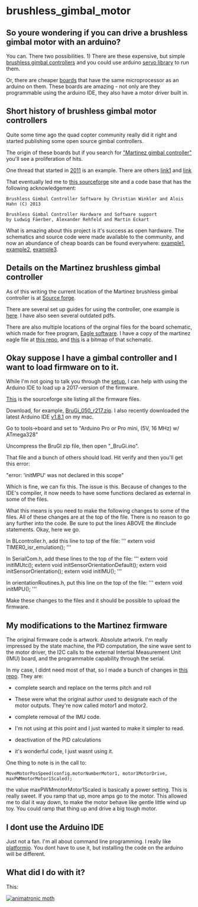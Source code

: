 # brushless_gimbal_motor

## So youre wondering if you can drive a brushless gimbal motor with an arduino?

You can. There two possibilities. 1) There are these expensive, but simple [brushless gimbal controllers](http://www.rovertec.com/products-bgmc.html) and you could use arduino [servo library](https://www.arduino.cc/en/reference/servo) to run them.   

Or, there are cheaper [boards](http://i.imgur.com/IlU6zK8.jpg) that have the same microprocessor as an arduino on them. These boards are amazing - not only are they programmable using the arduino IDE, they also have a motor driver built in.

## Short history of brushless gimbal motor controllers

Quite some time ago the quad copter community really did it right and started publishing some open source gimbal controllers.

The origin of these boards but if you search for ["Martinez gimbal controller"](https://www.google.com/webhp?sourceid=chrome-instant&ion=1&espv=2&ie=UTF-8#q=google.+Martinez+gimbal+controller&*) you'll see a proliferation of hits. 

One thread that started in [2011](https://www.rcgroups.com/forums/showthread.php?1829058-Open-Source-Brushless-Gimbal) is an example. There are others [link1](https://www.rcgroups.com/forums/showthread.php?1901828-Martinez-board-Open-source-brushless-gimbal-HELP-THREAD) and [link](http://fpv-community.de/showthread.php?22617-Gimbal-Brushless-Controller-V3-0-50x50mm-by-Martinez) 

That eventually led me to [this sourceforge](https://sourceforge.net/projects/brushless-gimbal-brugi/) site and a code base that has the following acknowledgement:

```
Brushless Gimbal Controller Software by Christian Winkler and Alois Hahn (C) 2013

Brushless Gimbal Controller Hardware and Software support 
by Ludwig Fäerber, Alexander Rehfeld and Martin Eckart
```

What is amazing about this project is it's success as open hardware. The schematics and source code were made available to the community, and now an abundance of cheap boards can be found everywhere: [example1](http://www.readytoflyquads.com/rtf-mini-brushless-gimbal-controller), [example2](http://www.olliw.eu/2013/storm32bgc/), [example3](https://www.amazon.com/s/ref=nb_sb_noss?url=search-alias%3Daps&field-keywords=gimbal+controller).

## Details on the Martinez brushless gimbal controller

As of this writing the current location of the Martinez brushless gimbal controller is at [Source forge](https://sourceforge.net/projects/brushless-gimbal-brugi/). 

There are several set up guides for using the controller, one example is [here](http://www.itsqv.com/QVM/index.php?title=How_To_-_Martinez_Brushless_Gimbal_Controller_Set-Up). I have also seen several outdated pdfs. 

There are also multiple locations of the orginal files for the board schematic, which made for free program, [Eagle software](http://www.autodesk.com/products/eagle/overview). I have a copy of the martinez eagle file at [this repo](https://github.com/owhite/brushless_gimbal_motor/docs/martinez.sch), and [this](https://github.com/owhite/brushless_gimbal_motor/docs/martinez.png) is a bitmap of that schematic. 

## Okay suppose I have a gimbal controller and I want to load firmware on to it.

While I'm not going to talk you through the [setup](http://www.itsqv.com/QVM/index.php?title=How_To_-_Martinez_Brushless_Gimbal_Controller_Set-Up), I can help with using the Arduino IDE to load up a 2017-version of the firmware. 

[This](https://sourceforge.net/projects/brushless-gimbal-brugi/files/) is the sourceforge site listing all the firmware files.

Download, for example, [BruGi_050_r217.zip](https://sourceforge.net/projects/brushless-gimbal-brugi/files/BruGi_050_r217.zip/download). I also recently downloaded the latest Arduino IDE [v1.8.1](https://www.arduino.cc/en/main/software) on my mac.

Go to tools->board and set to "Arduino Pro or Pro mini, (5V, 16 MHz) w/ ATmega328"

Uncompress the BruGI zip file, then open "_BruGi.ino".

That file and a bunch of others should load. Hit verify and then you'll get this error:

"error: 'initMPU' was not declared in this scope"

Which is fine, we can fix this. The issue is this. Because of changes to the IDE's compiler, it now needs to have some functions declared as external in some of the files.

What this means is you need to make the following changes to some of the files. All of these changes are at the top of the file. There is no reason to go any further into the code. Be sure to put the lines ABOVE the #include statements. Okay, here we go.

In BLcontroller.h, add this line to top of the file:
'''
   extern void TIMER0_isr_emulation();
'''

In SerialCom.h, add these lines to the top of the file:
'''
   extern void initIMUtc();
   extern void initSensorOrientationDefault();
   extern void initSensorOrientation();
   extern void initIMU();
'''

In orientationRoutines.h, put this line on the top of the file:
'''
   extern void initMPU();
'''

Make these changes to the files and it should be possible to upload the firmware. 

## My modifications to the Martinez firmware

The original firmware code is artwork. Absolute artwork. I'm really impressed by the state machine, the PID computation, the sine wave sent to the motor driver, the I2C calls to the external Intertial Measurement Unit (IMU) board, and the programmable capability through the serial. 

In my case, I didnt need most of that, so I made a bunch of changes in [this repo](https://github.com/owhite/brushless_gimbal_motor/tree/master/src). They are:

* complete search and replace on the terms pitch and roll
 * These were what the original author used to designate each of the motor outputs. They're now called motor1 and motor2.

* complete removal of the IMU code.
 * I'm not using at this point and I just wanted to make it simpler to read.

* deactivation of the PID calculations
 * it's wonderful code, I just wasnt using it. 

One thing to note is in the call to:
```
MoveMotorPosSpeed(config.motorNumberMotor1, motor1MotorDrive, maxPWMmotorMotor1Scaled);
```
the value maxPWMmotorMotor1Scaled is basically a power setting. This is really sweet. If you ramp that up, more amps go to the motor. This allowed me to dial it way down, to make the motor behave like gentle little wind up toy. You could ramp that thing up and drive a big tough motor.

## I dont use the Arduino IDE

Just not a fan. I'm all about command line programming. I really like [platformio](http://platformio.org/). You dont have to use it, but installing the code on the arduino will be different. 

## What did I do with it?

This:

[![animatronic moth ](http://img.youtube.com/vi/IOxuy6EuV1g/0.jpg)](http://www.youtube.com/watch?v=IOxuy6EuV1g)
